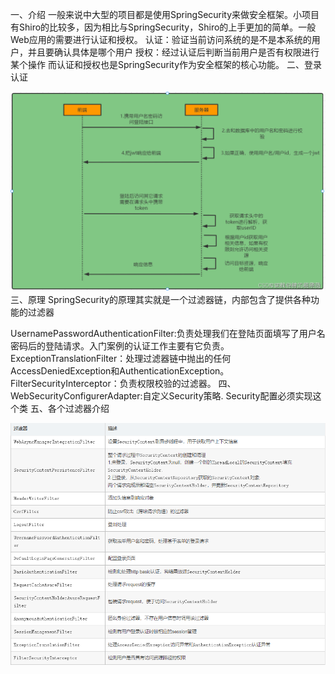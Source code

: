 一、介绍
一般来说中大型的项目都是使用SpringSecurity来做安全框架。小项目有Shiro的比较多，因为相比与SpringSecurity，Shiro的上手更加的简单。
​ 一般Web应用的需要进行认证和授权。
认证：验证当前访问系统的是不是本系统的用户，并且要确认具体是哪个用户
​ 授权：经过认证后判断当前用户是否有权限进行某个操作
​ 而认证和授权也是SpringSecurity作为安全框架的核心功能。
二、登录认证

![Image text](./1.png)
三、原理
SpringSecurity的原理其实就是一个过滤器链，内部包含了提供各种功能的过滤器


UsernamePasswordAuthenticationFilter:负责处理我们在登陆页面填写了用户名密码后的登陆请求。入门案例的认证工作主要有它负责。
ExceptionTranslationFilter：处理过滤器链中抛出的任何AccessDeniedException和AuthenticationException。
FilterSecurityInterceptor：负责权限校验的过滤器。
四、WebSecurityConfigurerAdapter:自定义Security策略.
Security配置必须实现这个类
五、各个过滤器介绍

![Image text](./2.png)

